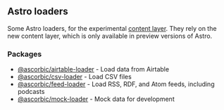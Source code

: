 ## Astro loaders

Some Astro loaders, for the experimental [content layer](https://astro.build/blog/future-of-astro-content-layer/). They rely on the new content layer, which is only available in preview versions of Astro.

### Packages

- [@ascorbic/airtable-loader](packages/airtable) - Load data from Airtable
- [@ascorbic/csv-loader](packages/csv) - Load CSV files
- [@ascorbic/feed-loader](packages/feed) - Load RSS, RDF, and Atom feeds, including podcasts
- [@ascorbic/mock-loader](packages/mock) - Mock data for development
